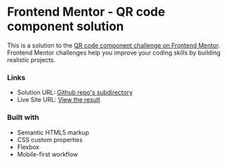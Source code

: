 # Frontend Mentor - QR code component solution

This is a solution to the [QR code component challenge on Frontend Mentor](https://www.frontendmentor.io/challenges/qr-code-component-iux_sIO_H). Frontend Mentor challenges help you improve your coding skills by building realistic projects. 

### Links

- Solution URL: [Github repo's subdirectory](https://github.com/giovanni-bandinelli/frontendmentor-challenges/tree/main/qr-component-vanilla)
- Live Site URL: [View the result](https://giovanni-bandinelli.github.io/frontendmentor-challenges/qr-component-vanilla/)

### Built with

- Semantic HTML5 markup
- CSS custom properties
- Flexbox
- Mobile-first workflow

